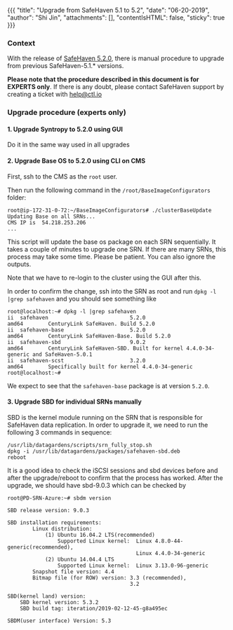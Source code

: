 {{{
  "title": "Upgrade from SafeHaven 5.1 to 5.2",
  "date": "06-20-2019",
  "author": "Shi Jin",
  "attachments": [],
  "contentIsHTML": false,
  "sticky": true
}}}

### Context
With the release of [SafeHaven 5.2.0](SafeHaven5.2.0-Release-Notes.md), there is manual procedure to upgrade from previous SafeHaven-5.1.* versions.

**Please note that the procedure described in this document is for EXPERTS only**. If there is any doubt, please contact SafeHaven support by creating a ticket with help@ctl.io

### Upgrade procedure (experts only)
#### 1. Upgrade Syntropy to 5.2.0 using GUI
Do it in the same way used in all upgrades
#### 2. Upgrade Base OS to 5.2.0 using CLI on CMS 
First, ssh to the CMS as the `root` user.

Then run the following command in the `/root/BaseImageConfigurators` folder:
```
root@ip-172-31-0-72:~/BaseImageConfigurators# ./clusterBaseUpdate 
Updating Base on all SRNs...
CMS IP is  54.218.253.206
...
```
This script will update the base os package on each SRN sequentially. It takes a couple of minutes to upgrade one SRN. If there are many SRNs, this process may take some time. Please be patient. You can also ignore the outputs.

Note that we have to re-login to the cluster using the GUI after this.

In order to confirm the change, ssh into the SRN as root and run `dpkg -l |grep safehaven` and you should see something like
```
root@localhost:~# dpkg -l |grep safehaven
ii  safehaven                          5.2.0                                      amd64        CenturyLink SafeHaven. Build 5.2.0
ii  safehaven-base                     5.2.0                                      amd64        CenturyLink SafeHaven-Base. Build 5.2.0
ii  safehaven-sbd                      9.0.2                                      amd64        CenturyLink SafeHaven-SBD. Built for kernel 4.4.0-34-generic and SafeHaven-5.0.1
ii  safehaven-scst                     3.2.0                                      amd64        Specifically built for kernel 4.4.0-34-generic
root@localhost:~# 
```
We expect to see that the `safehaven-base` package is at version `5.2.0`.

#### 3. Upgrade SBD for individual SRNs manually
SBD is the kernel module running on the SRN that is responsible for SafeHaven data replication. 
In order to upgrade it, we need to run the following 3 commands in sequence:
```
/usr/lib/datagardens/scripts/srn_fully_stop.sh 
dpkg -i /usr/lib/datagardens/packages/safehaven-sbd.deb
reboot
```
It is a good idea to check the iSCSI sessions and sbd devices before and after the upgrade/reboot to confirm that the process has worked.
After the upgrade, we should have sbd-9.0.3 which can be checked by
```
root@PD-SRN-Azure:~# sbdm version

SBD release version: 9.0.3 
    
SBD installation requirements: 
        Linux distribution: 
            (1) Ubuntu 16.04.2 LTS(recommended) 
                Supported Linux kernel:  Linux 4.8.0-44-generic(recommended), 
                                         Linux 4.4.0-34-generic 
            (2) Ubuntu 14.04.4 LTS 
                Supported Linux kernel:  Linux 3.13.0-96-generic 
        Snapshot file version: 4.4 
        Bitmap file (for ROW) version: 3.3 (recommended), 
                                       3.2 

SBD(kernel land) version:
    SBD kernel version: 5.3.2 
    SBD build tag: iteration/2019-02-12-45-g8a495ec 
 
SBDM(user interface) Version: 5.3 
```